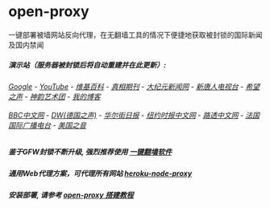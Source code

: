 # open-proxy
一键部署被墙网站反向代理，在无翻墙工具的情况下便捷地获取被封锁的国际新闻及国内禁闻

#####  演示站（服务器被封锁后将自动重建并在此更新）:
######  [Google](http://108.160.139.82:8888/search?q=425事件) - [YouTube](https://nogfw.the-youtube.win) - [维基百科](http://108.160.139.82:8100/wiki/喬高-麥塔斯調查報告) - [真相期刊](http://108.160.139.82:8300/display.aspx?category_id=3&zhuanti_id=2) - [大纪元新闻网](http://108.160.139.82:10080) - [新唐人电视台](http://108.160.139.82:8000) - [希望之声](http://108.160.139.82:8200) - [神韵艺术团](http://108.160.139.82:8000/xtr/gb/prog673.html) - [我的博客](http://108.160.139.82:10000/)<br/> <br/> [BBC中文网](http://108.160.139.82:9100/zhongwen) - [DW(德国之声)](http://108.160.139.82:9200/zh/在线报导/s-9058?&zhongwen=simp) - [华尔街日报](http://108.160.139.82:9300) - [纽约时报中文网](http://108.160.139.82:9400) - [路透中文网](http://108.160.139.82:9500/) - [法国国际广播电台](http://108.160.139.82:9600/) - [美国之音](http://108.160.139.82:9700/) 

##### 鉴于GFW封锁不断升级, 强烈推荐使用 [一键翻墙软件](https://github.com/gfw-breaker/nogfw/blob/master/README.md) 

##### 通用Web代理方案，可代理所有网站 [heroku-node-proxy](https://github.com/gfw-breaker/heroku-node-proxy#--end--) 

##### 安装部署, 请参考 [open-proxy 搭建教程](https://github.com/gfw-breaker/open-proxy/wiki#open-proxy-%E6%90%AD%E5%BB%BA%E6%95%99%E7%A8%8B)

